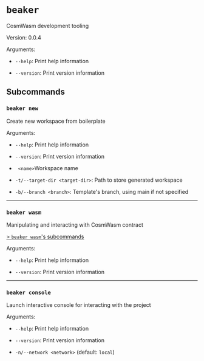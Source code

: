 # `beaker`

CosmWasm development tooling

Version: 0.0.4

Arguments:

* `--help`: Print help information

* `--version`: Print version information

## Subcommands

### `beaker new`

Create new workspace from boilerplate

Arguments:

* `--help`: Print help information

* `--version`: Print version information

* ` <name>`Workspace name

* `-t/--target-dir <target-dir>`: Path to store generated workspace

* `-b/--branch <branch>`: Template's branch, using main if not specified

---

### `beaker wasm`

Manipulating and interacting with CosmWasm contract

[\> `beaker wasm`'s subcommands](./beaker_wasm.md)

Arguments:

* `--help`: Print help information

* `--version`: Print version information

---

### `beaker console`

Launch interactive console for interacting with the project

Arguments:

* `--help`: Print help information

* `--version`: Print version information

* `-n/--network <network>` (default: `local`)